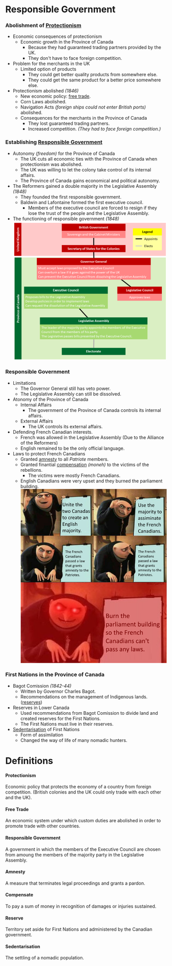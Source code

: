 # Responsible Government

### Abolishment of [Protectionism](#protectionism)

* Economic consequences of protectionism
  * Economic growth in the Province of Canada
    * Because they had guaranteed trading partners provided by the UK.
    * They don't have to face foreign competition.
* Problem for the merchants in the UK
  * Limited option of products
    * They could get better quality products from somewhere else.
    * They could get the same product for a better price somewhere else.
* Protectionism abolished *(1846)*
  * New economic policy: [free trade](#free-trade).
  * Corn Laws abolished.
  * Navigation Acts *(foreign ships could not enter British ports)* abolished.
  * Consequences for the merchants in the Province of Canada
    * They lost guaranteed trading partners.
    * Increased competition. *(They had to face foreign competition.)*

### Establishing [Responsible Government](#responsible-government)

* Autonomy *(freedom)* for the Province of Canada
  * The UK cuts all economic ties with the Province of Canada when protectionism was abolished.
  * The UK was willing to let the colony take control of its internal affairs.
  * The Province of Canada gains economical and political autonomy.
* The Reformers gained a double majority in the Legislative Assembly *(1848)*
  * They founded the first responsible government.
  * Baldwin and Lafontaine formed the first executive council.
    * Members of the executive council are forced to resign if they lose the trust of the people and the Legislative Assembly.
* The functioning of responsible government *(1848)*
  ![The functioning of responsible government](./img/g2.png)

### Responsible Government

* Limitations
  * The Governor General still has veto power.
  * The Legislative Assembly can still be dissolved.
* Atonomy of the Province of Canada
  * Internal Affairs
    * The government of the Province of Canada controls its internal affairs.
  * External Affairs
    * The UK controls its external affairs.
* Defending French Canadian interests.
  * French was allowed in the Legislative Assembly (Due to the Alliance of the Reformers)
  * English remained to be the only official language.
* Laws to protect French Canadians
  * Granted [amnesty](#amnesty) to all *Patriote* members.
  * Granted finantial [compensation](#compensate) *(moneh)* to the victims of the rebellions. 
    * The victims were mostly French Canadians.
  * English Canadians were very upset and they burned the parliament building.
    ![Burn the Parliament!](./img/m1.png)

### First Nations in the Province of Canada

* Bagot Comission *(1842-44)*
  * Written by Governor Charles Bagot.
  * Recommendations on the management of Indigenous lands. ([reserves](#reserve))
* Reserves in Lower Canada
  * Used recommendations from Bagot Comission to divide land and created reserves for the First Nations.
  * The First Nations must live in their reserves.
* [Sedentarisation](#sedentarisation) of First Nations
  * Form of assimilation
  * Changed the way of life of many nomadic hunters.

# Definitions

#### Protectionism

Economic policy that protects the economy of a country from foreign competition. (British colonies and the UK could only trade with each other and the UK).

#### Free Trade

An economic system under which custom duties are abolished in order to promote trade with other countries.

#### Responsible Government

A government in which the members of the Executive Council are chosen from amoung the members of the majority party in the Legislative Assembly.

#### Amnesty

A measure that terminates legal proceedings and grants a pardon.

#### Compensate

To pay a sum of money in recognition of damages or injuries sustained.

#### Reserve

Territory set aside for First Nations and administered by the Canadian government.

#### Sedentarisation

The settling of a nomadic population.
